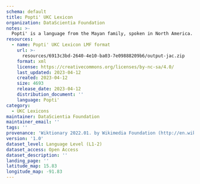 ```yaml
---
schema: default
title: Popti' UKC Lexicon
organization: DataScientia Foundation
notes: >-
  Popti' is a language from the Mayan family, spoken in North America. The UKC Lexicon of Popti' is represented as a lexico-semantic network. It consists of words, word senses, synsets, as well as sense-level and synset-level relationships.
resources:
  - name: Popti' UKC Lexicon LMF format
    url: >-
      resources/6913c3bd-2640-4e10-ba03-7e09888209b6/output-jac.zip
    format: xml
    license: https://creativecommons.org/licenses/by-nc-sa/4.0/
    last_updated: 2023-04-12
    created: 2023-04-12
    size: 4693
    release_date: 2023-04-12
    distribution_document: ''
    language: Popti'
category:
  - UKC Lexicons
maintainer: DataScientia Foundation
maintainer_email: ''
tags: ''
provenance: 'Wiktionary 2022.01. by Wikimedia Foundation (http://en.wiktionary.org); CogNet 2.1 by Khuyagbaatar Batsuren, National University of Mongolia (http://cognet.ukc.disi.unitn.it); KinDiv: Kinship Diversity 1.0 by Temuulen Khishigsuren (http://ukc.disi.unitn.it/index.php/kinship/); UniMet: Universal Metonymy 1.0 by Temuulen Khishigsuren and Gábor Bella (http://ukc.disi.unitn.it/index.php/metonymy/); MorphyNet 2.0 by Gábor Bella and Khuyagbaatar Batsuren (http://ukc.disi.unitn.it/index.php/morphynet/); Native Languages of the Americas 2021.11. by Laura Redish and Orrin Lewis (http://www.native-languages.org); Princeton WordNet 2.1 by Princeton University (https://wordnet.princeton.edu)'
version: '1.0'
dataset_level: Language Level (L1-2)
dataset_access: Open Access
dataset_description: ''
landing_page: ''
latitude_map: 15.83
longitude_map: -91.83
---
```

